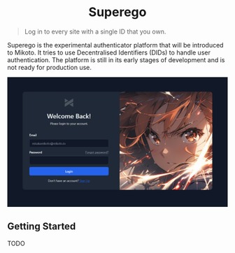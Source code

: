 <h1 align="center">
  Superego
</h1>

> Log in to every site with a single ID that you own.

Superego is the experimental authenticator platform that will be introduced to Mikoto. It tries to use Decentralised Identifiers (DIDs) to handle user authentication. The platform is still in its early stages of development and is not ready for production use.

<p align="center">
  <img src="./screenshots/img1.png" width="800px">
</p>

## Getting Started

TODO
